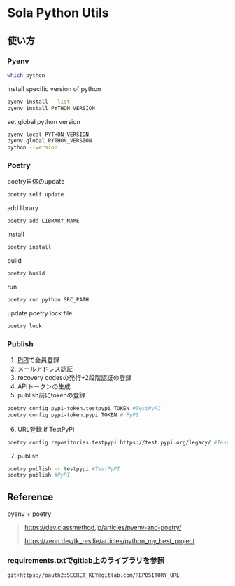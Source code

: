 # Sola Python Utils

## 使い方

### Pyenv

```bash
which python
```

install specific version of python

```bash
pyenv install --list
pyenv install PYTHON_VERSION
```

set global python version

```bash
pyenv local PYTHON_VERSION
pyenv global PYTHON_VERSION
python --version
```

### Poetry

poetry自体のupdate

```bash
poetry self update
```

add library

```bash
poetry add LIBRARY_NAME
```

install

```bash
poetry install
```

build

```bash
poetry build
```

run

```bash
poetry run python SRC_PATH
```

update poetry lock file

```bash
poetry lock
```

### Publish

1. [PiPI](https://pypi.org/)で会員登録
2. メールアドレス認証
3. recovery codesの発行+2段階認証の登録
4. APIトークンの生成
5. publish前にtokenの登録

```bash
poetry config pypi-token.testpypi TOKEN #TestPyPI
poetry config pypi-token.pypi TOKEN # PyPI
```

6. URL登録 if TestPyPI

```bash
poetry config repositories.testpypi https://test.pypi.org/legacy/ #TestPyPI
```

7. publish

```bash
poetry publish -r testpypi #TestPyPI
poetry publish #PyPI
```

## Reference

pyenv + poetry

> https://dev.classmethod.jp/articles/pyenv-and-poetry/
>
> https://zenn.dev/tk_resilie/articles/python_my_best_project

### requirements.txtでgitlab上のライブラリを参照

```txt
git+https://oauth2:SECRET_KEY@gitlab.com/REPOSITORY_URL
```
